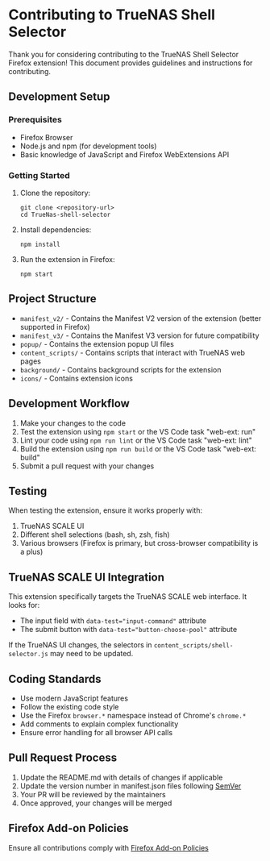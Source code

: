 # Contributing to TrueNAS Shell Selector

Thank you for considering contributing to the TrueNAS Shell Selector Firefox extension! This document provides guidelines and instructions for contributing.

## Development Setup

### Prerequisites

- Firefox Browser
- Node.js and npm (for development tools)
- Basic knowledge of JavaScript and Firefox WebExtensions API

### Getting Started

1. Clone the repository:
   ```
   git clone <repository-url>
   cd TrueNas-shell-selector
   ```

2. Install dependencies:
   ```
   npm install
   ```

3. Run the extension in Firefox:
   ```
   npm start
   ```

## Project Structure

- `manifest_v2/` - Contains the Manifest V2 version of the extension (better supported in Firefox)
- `manifest_v3/` - Contains the Manifest V3 version for future compatibility
- `popup/` - Contains the extension popup UI files
- `content_scripts/` - Contains scripts that interact with TrueNAS web pages
- `background/` - Contains background scripts for the extension
- `icons/` - Contains extension icons

## Development Workflow

1. Make your changes to the code
2. Test the extension using `npm start` or the VS Code task "web-ext: run"
3. Lint your code using `npm run lint` or the VS Code task "web-ext: lint"
4. Build the extension using `npm run build` or the VS Code task "web-ext: build"
5. Submit a pull request with your changes

## Testing

When testing the extension, ensure it works properly with:

1. TrueNAS SCALE UI
2. Different shell selections (bash, sh, zsh, fish)
3. Various browsers (Firefox is primary, but cross-browser compatibility is a plus)

## TrueNAS SCALE UI Integration

This extension specifically targets the TrueNAS SCALE web interface. It looks for:

- The input field with `data-test="input-command"` attribute
- The submit button with `data-test="button-choose-pool"` attribute

If the TrueNAS UI changes, the selectors in `content_scripts/shell-selector.js` may need to be updated.

## Coding Standards

- Use modern JavaScript features
- Follow the existing code style
- Use the Firefox `browser.*` namespace instead of Chrome's `chrome.*`
- Add comments to explain complex functionality
- Ensure error handling for all browser API calls

## Pull Request Process

1. Update the README.md with details of changes if applicable
2. Update the version number in manifest.json files following [SemVer](http://semver.org/)
3. Your PR will be reviewed by the maintainers
4. Once approved, your changes will be merged

## Firefox Add-on Policies

Ensure all contributions comply with [Firefox Add-on Policies](https://developer.mozilla.org/en-US/docs/Mozilla/Add-ons/AMO/Policy)